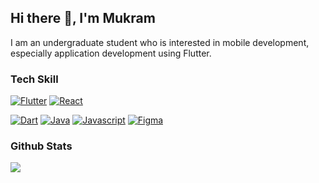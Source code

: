 ## Hi there 👋, I'm Mukram

I am an undergraduate student who is interested in mobile development, especially application development using Flutter.

### Tech Skill
<p>
  <a href="https://github.com/topics/flutter"><img alt="Flutter" src="https://img.shields.io/badge/Flutter-02569B?style=flat&color=02569B&logo=Flutter&logoColor=white"></a>
  <a href="https://github.com/topics/react"><img alt="React" src="https://img.shields.io/badge/React-20232A?style=flat&color=20232A&logo=React&logoColor=61DAFB"></a>
</p>
<p>
  <a href="https://github.com/topics/dart"><img alt="Dart" src="https://img.shields.io/badge/Dart-0A66C2?style=flat&color=2BB1EE&logo=Dart&logoColor=white"></a>
  <a href="https://github.com/topics/java"><img alt="Java" src="https://img.shields.io/badge/Java-ED8B00?style=flat&color=ED8B00&logo=openjdk&logoColor=white"></a>
  <a href="https://github.com/topics/javascript"><img alt="Javascript" src="https://img.shields.io/badge/Javascript-20232A?style=flat&color=20232A&logo=Javascript&logoColor=CEBB0E"></a>
  <a href="https://github.com/topics/figma"><img alt="Figma" src="https://img.shields.io/badge/Figma-23F24E1E?style=flat&color=09C47C&logo=Figma&logoColor=white"></a>
</p>

### Github Stats

<img src="https://github-readme-stats.vercel.app/api?username=mmukramm&show_icons=true&include_all_commits=true&theme=cobalt" />

<!--
**mmukramm/mmukramm** is a ✨ _special_ ✨ repository because its `README.md` (this file) appears on your GitHub profile.

Here are some ideas to get you started:

- 🔭 I’m currently working on ...
- 🌱 I’m currently learning ...
- 👯 I’m looking to collaborate on ...
- 🤔 I’m looking for help with ...
- 💬 Ask me about ...
- 📫 How to reach me: ...
- 😄 Pronouns: ...
- ⚡ Fun fact: ...
-->
